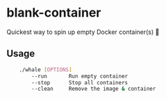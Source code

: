 # blank-container
Quickest way to spin up empty Docker container(s) 🧩

## Usage
```bash
    ./whale [OPTIONS]
        --run       Run empty container
        --stop      Stop all containers
        --clean     Remove the image & container
```
